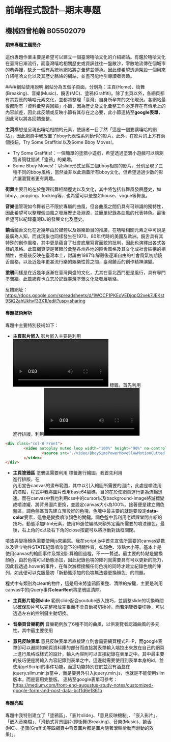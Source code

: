 # 前端程式設計─期末專題
## 機械四曾柏翰  B05502079

#### 期末專題主題簡介
這份專題作業主要是希望可以建立一個臺灣嘻哈文化的介紹網站。有鑑於嘻哈文化在臺灣日漸流行，而臺灣嘻哈相關歷史或資訊往往一盤散沙，零散地流傳在個城市的巷弄裡，缺乏一個有系統地網站將之彙整並傳承。因此便希望透過架設一個用來介紹嘻哈文化以及其歷史脈絡的網站，並盡可能地引導讀者興趣。

####網站使用說明
網站分為五個子頁面，分別為：主頁(Home)、街舞(Breaking)、音樂(Music)、饒舌(MC)、塗鴉(Graffiti)。除了主頁以外，各網頁都有其對應的嘻哈元素文化，並都將整理「臺灣」自身所孕育的文化現況。各網站最後都附有「資料彙整與回饋」小節，因為歷史及文化彙整工作必定存在有傳承上的內容誤差，因此此反饋或反映小節有其存在之必要，此小節連結至**google表單**，因此可以將各回饋彙整。

**主頁**構想是呈現出嘻哈相關的元素，使讀者一目了然「這是一個要講嘻哈的網站」，因此網頁中我放置了bboy代表性系列動作的影片。此外，在影片的上方有兩個按鈕，Try Some Graffitis!以及Some Bboy Moves!。
* Try Some Graffitis!：一個簡單的塗鴉小遊戲，希望透過塗鴉小遊戲可以讓瀏覽者簡馾嘗試「塗鴉」的樂趣。
* Some Bboy Moves!：以slide形式呈縣三個bboy相關的影片，分別呈現了三種不同的bboy風格，當然並非以此涵蓋所有bboy文化，但希望透過少數的影片讓瀏覽者更有興趣。

**街舞**主要目的在於整理街舞相關歷史以及文化，其中將包括各舞風發展歷史，如bboy、popping、locking等，也希望可以彙整如house、vogue等舞風。

**音樂**儘管現如今舞者已不限於專屬的曲風，但各曲風之間仍具有可辨識的獨特性，因此希望可以整理個曲風之發展歷史及淵源，並簡單紀錄各曲風的代表特色。最後希望可以紀錄臺灣DJ的發展文化及歷史。

**饒舌**饒舌文化在近幾年由於媒體以及娛樂節目的推廣，在嘻哈相關元素之中可說是最廣為人知，而此現象也同樣發生在1970、80年代時的美國及歐洲。饒舌具有其特殊的創作風格，其中更是蘊含了社會底層寫實面貌的批判，因此也演繹出各式各樣的風格。此篇網頁便是著眼於彙整各州各地的饒舌風格及其文化或社會結構的相關性，並最後反映在臺灣本土，討論由1987年解嚴後逐漸自由的社會風氣初期饒舌風格，以及近幾年更甚流行樂的娛樂性質之間，臺灣饒舌的創作精神演變。

**塗鴉**同樣是在近幾年逐漸在臺灣興盛的文化，尤其在臺北西門更是風行，具有專門塗鴉牆。此篇網頁也立志於記錄臺灣塗鴉文化及發展脈絡。

反饋網址：https://docs.google.com/spreadsheets/d/1WOCF1PKEoVEDjqpQ2xek7JEKst9SiQ2ahUkhvf33X1I/edit?usp=sharing


#### 專題技術解析
專題中主要特別技術如下：
* **主頁影片嵌入**
影片嵌入主要是利用 **<video>** 標籤。首先利用<div class="col">進行排版，利用<video width="" height="">調整影片佔據<div>中大小，利用no-controls來將影片的控制條隱藏、autoplay與muted分別代表「影片自動播放」以及「靜音」。

```HTML
<div class="col-8 Front">
        <video autoplay muted loop width="100%" height="90%" no-controls poster="image"preload="true">
                <source src="./video/BboySimoPowerMoveSlowMotionCutted.mp4" type="video/mp4" />
        </video>
</div>
```

* **主頁塗鴉區**
塗鴉區需要利用 **<canvas>** 標籤進行繪圖。我首先利用<div class="row">進行排版，在<div>內用<canvas></canvas>宣告canvas的畫布範圍，其中以<img>引入繪圖所需要的圖片，此處是噴漆用的漆點，程式中我將圖片改用base64編碼，目的在於使網頁運行更為流暢迅速。而在canvas中我也利用css中的cursor以及background-image將游標變成噴漆罐、將背景圖片更換，並設定canvas大小為100%。接著便是建立調色盤區，調色盤區首先建立預設好的色塊，色塊中最主要的就是要設定**data-color**要素，這會是變換噴漆顏色的關鍵。調色盤中我利用老師課堂間介紹的技巧，動態添加html元素，使用16進位編碼來額外定義所需要的噴漆顏色。最後，右上角的x以及右下角的close按鍵可以將浮動對話框關閉。
    
噴漆與變換顏色需要使用js來編寫。我在script.js中首先宣告所需要的canvas變數以及建立物件STATE紀錄噴漆當下的相關性質，如顏色、漆點大小等。基本上是使用canvas的繪圖事件及類別計算繪圖過程，不一一贅述。最主要的特點是變換顏色，由於色塊可以動態添加，因此紀錄色塊的陣列就需要具有可以更新的能力，因此我透過.hover的事件，在每次游標接觸任何色塊的同時才建立紀錄色塊的陣列，如此便可以克服最初「新動態添加的色塊無法變更換顏色」的問題。
    
程式中有類別為clear的物件，這是用來將塗鴉區重整、清除的按鍵，主要是利用canvas中的jQuery事件**clearRect**將塗鴉區清除。
    

* **主頁影片範例slide**
    範例slide配合youtube嵌入技巧，並調整slide的切換時間以確保影片可以完整撥放完畢而不會自動被切換掉。而若瀏覽者要切換，可以透過左右的控制鍵主動切換。

* **音樂頁音樂範例**
    音樂範例放了6種不同的曲風，以供瀏覽者認識曲風的多元性。其中最主要使用<audio>標籤，直接將音樂檔放置在網頁上。

* **意見反映表單**
    意見反映表單若直接建立則會需要網頁程式PHP，而google表單卻可以避開如網頁資料庫的部分而直接將表單輸入端拉出來放在自己的網頁上進行風格或樣式的設計，輸入內容則可以直接紀錄在表單之中。其中最主要的技巧便是將輸入內容記錄到表單之中，這邊就需要使用到表單本身的id，並使用getScript的事件功能，而這功能特別在於並沒有涵蓋在jquery.slim.min.js當中，而是要另外引入jquery.min.js，也就是不能使用slim版本，而是要用完整版。
    連結至google表單可參考：https://medium.com/front-end-augustus-study-notes/customized-google-form-and-post-data-bcf1d6e1861b
    

#### 專題亮點
專題中我特別建立了「塗鴉區」、「影片slide」、「意見反映機制」、「嵌入影片」、「嵌入音樂檔」、「滑動式背景圖片(即街舞(Breaking)、音樂(Music)、饒舌(MC)、塗鴉(Graffiti)等四網頁中背景圖片都是圖片隨著滾輪滑動而滑動的效果)」。


